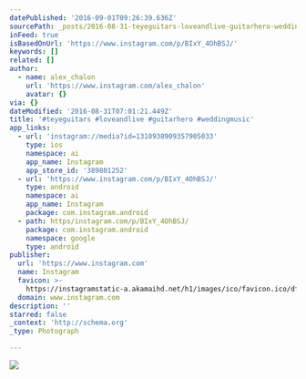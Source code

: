 ```yaml
---
datePublished: '2016-09-01T09:26:39.636Z'
sourcePath: _posts/2016-08-31-teyeguitars-loveandlive-guitarhero-weddingmusic.md
inFeed: true
isBasedOnUrl: 'https://www.instagram.com/p/BIxY_4OhBSJ/'
keywords: []
related: []
author:
  - name: alex_chalon
    url: 'https://www.instagram.com/alex_chalon'
    avatar: {}
via: {}
dateModified: '2016-08-31T07:01:21.449Z'
title: '#teyeguitars #loveandlive #guitarhero #weddingmusic'
app_links:
  - url: 'instagram://media?id=1310938909357905033'
    type: ios
    namespace: ai
    app_name: Instagram
    app_store_id: '389801252'
  - url: 'https://www.instagram.com/p/BIxY_4OhBSJ/'
    type: android
    namespace: ai
    app_name: Instagram
    package: com.instagram.android
  - path: https/instagram.com/p/BIxY_4OhBSJ/
    package: com.instagram.android
    namespace: google
    type: android
publisher:
  url: 'https://www.instagram.com'
  name: Instagram
  favicon: >-
    https://instagramstatic-a.akamaihd.net/h1/images/ico/favicon.ico/dfa85bb1fd63.ico
  domain: www.instagram.com
description: ''
starred: false
_context: 'http://schema.org'
_type: Photograph

---
```

![](https://imgflo.herokuapp.com/graph/2b2431f8e7ba7b0/6ae8de8c18b34cb53e1b13cc5be2899b/noop.jpg?input=https%3A%2F%2Fscontent.cdninstagram.com%2Ft51.2885-15%2Fs640x640%2Fsh0.08%2Fe35%2F13707260_271747063208215_1697485896_n.jpg%3Fig_cache_key%3DMTMxMDkzODkwOTM1NzkwNTAzMw%253D%253D.2)